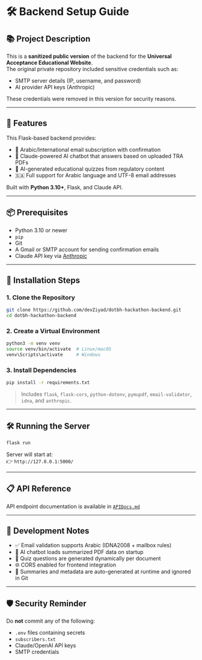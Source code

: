 # 🛠️ Backend Setup Guide

## 📚 Project Description

This is a **sanitized public version** of the backend for the **Universal Acceptance Educational Website**.  
The original private repository included sensitive credentials such as:
- SMTP server details (IP, username, and password)
- AI provider API keys (Anthropic)

These credentials were removed in this version for security reasons.

---

## 🔧 Features

This Flask-based backend provides:
- 📩 Arabic/International email subscription with confirmation
- 🤖 Claude-powered AI chatbot that answers based on uploaded TRA PDFs
- 🧠 AI-generated educational quizzes from regulatory content
- 🇸🇦 Full support for Arabic language and UTF-8 email addresses 

Built with **Python 3.10+**, Flask, and Claude API.

---

## 📦 Prerequisites

- Python 3.10 or newer
- `pip`
- Git
- A Gmail or SMTP account for sending confirmation emails
- Claude API key via [Anthropic](https://www.anthropic.com/)

---

## 🚀 Installation Steps

### 1. Clone the Repository

```bash
git clone https://github.com/devZiyad/dotbh-hackathon-backend.git
cd dotbh-hackathon-backend
```

### 2. Create a Virtual Environment

```bash
python3 -m venv venv
source venv/bin/activate  # Linux/macOS
venv\Scripts\activate     # Windows
```

### 3. Install Dependencies

```bash
pip install -r requirements.txt
```

> Includes `flask`, `flask-cors`, `python-dotenv`, `pymupdf`, `email-validator`, `idna`, and `anthropic`.

---

## 🛠️ Running the Server

```bash
flask run
```

Server will start at:  
👉 `http://127.0.0.1:5000/`

---

## 📋 API Reference

API endpoint documentation is available in [`APIDocs.md`](./APIDocs.md)

---

## 🧪 Development Notes

- ✅ Email validation supports Arabic (IDNA2008 + mailbox rules)
- 🧠 AI chatbot loads summarized PDF data on startup
- 📄 Quiz questions are generated dynamically per document
- 🌐 CORS enabled for frontend integration
- 📁 Summaries and metadata are auto-generated at runtime and ignored in Git

---

## 🛡️ Security Reminder

Do **not** commit any of the following:
- `.env` files containing secrets
- `subscribers.txt`
- Claude/OpenAI API keys
- SMTP credentials
